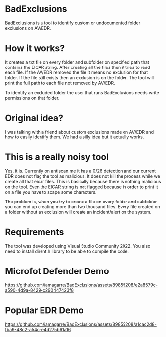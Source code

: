 # BadExclusions
BadExclusions is a tool to identify custom or undocumented folder exclusions on AV/EDR.

# How it works?
It creates a txt file on every folder and subfolder on specified path that contains the EICAR string. After creating all the files then it tries to read each file. If the AV/EDR removed the file it means no exclusion for that folder. If the file still exists then an exclusion is on the folder. The tool will print the full path to each file not removed by AV/EDR.

To identify an excluded folder the user that runs BadExclusions needs write permissions on that folder.

# Original idea?
I was talking with a friend about custom exclusions made on AV/EDR and how to easily identify them. We had a silly idea but it actually works.

# This is a really noisy tool
Yes, it is. Currently on antiscan.me it has a 0/26 detection and our current EDR does not flag the tool as malicious. It does not kill the process while we create all that eicar files. This is basically because there is nothing malicious on the tool. Even the EICAR string is not flagged because in order to print it on a file you have to scape some characters.

The problem is, when you try to create a file on every folder and subfolder you can end up creating more than two thousand files. Every file created on a folder without an exclusion will create an incident/alert on the system.

# Requirements
The tool was developed using Visual Studio Community 2022. You also need to install dirent.h library to be able to compile the code.

# Microfot Defender Demo
https://github.com/iamagarre/BadExclusions/assets/89855208/e2a8579c-a590-4d9a-8429-c290447423f8

# Popular EDR Demo
https://github.com/iamagarre/BadExclusions/assets/89855208/a1cac2d8-fba9-48c2-a54c-e4d275b61a16
